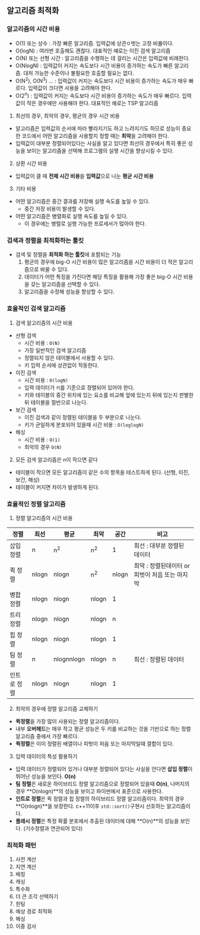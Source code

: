 ## 알고리즘 최적화
### 알고리즘의 시간 비용
- O(1) 또는 상수 : 가장 빠른 알고리즘. 입력값에 상관ㅇ벗는 고정 비룔이다.
- O(logN) : 여러번 호출해도 괜찮다. 대표적인 예로는 이진 검색 알고리즘
- O(N) 또는 선형 시간 : 알고리즘을 수행하는 데 걸리는 시간은 입력값에 비례한다.
- O(NlogN) : 입력값이 커지는 속도보다 시간 비용이 증가하는 속도가 빠른 알고리즘. 대처 가능한 수준이나 불필요한 호출할 필요는 없다.
- O(N<sup>2</sup>), O(N<sup>3</sup>) ... : 입력값이 커지는 속도보다 시간 비용이 증가하는 속도가 매우 빠르다. 입력값이 크다면 사용을 고려해야 한다.
- O(2<sup>n</sup>) : 입력값이 커지는 속도보다 시간 비용이 증가하는 속도가 매우 빠르다. 입력값이 작은 경우에만 사용해야 한다. 대표적인 예로는 TSP 알고리즘

1. 최선의 경우, 최악의 경우, 평균의 경우 시간 비용
- 알고리즘은 입력값의 순서에 따라 빨라지기도 하고 느려지기도 하므로 성능이 중요한 코드에서 어떤 알고리즘을 사용할지 정할 때는 **최악**을 고려해야 한다.
- 입력값이 대부분 정렬되어있다는 사실을 알고 있다면 최선의 경우에서 특히 좋은 성능을 보이는 알고리즘을 선택해 프로그램의 실행 시간을 향상시킬 수 있다.

2. 상환 시간 비용
- 입력값이 클 때 **전체 시간 비용**을 **입력값**으로 나눈 **평균 시간 비용**

3. 기타 비용
- 어떤 알고리즘은 중간 결과를 저장해 실행 속도를 높일 수 있다.
    - 중간 저장 비용이 발생할 수 있다.
- 어떤 알고리즘은 병렬화로 실행 속도를 높일 수 있다.
    - 이 경우에는 병렬로 실행 가능한 프로세서가 많아야 한다.

### 검색과 정렬을 최적화하는 툴킷
- 검색 및 정렬을 **최적화 하는 툴킷**에 포함되는 기능
    1. 평균의 경우에 big-O 시간 비용이 많은 알고리즘을 시간 비용이 더 적은 알고리즘으로 바꿀 수 있다.
    2. 데이터가 어떤 특징을 가진다면 해당 특징을 활용해 가장 좋은 big-O 시간 비용을 갖는 알고리즘을 선택할 수 있다.
    3. 알고리즘을 수정해 성능을 향상할 수 있다.

### 효율적인 검색 알고리즘
1. 검색 알고리즘의 시간 비용
- 선형 검색
    - 시간 비용 : `O(N)`
    - 가장 일반적인 검색 알고리즘
    - 정렬되지 않은 테이블에서 사용할 수 있다.
    - 키 입력 순서에 상관없이 작동한다.
- 이진 검색
    - 시간 비용 : `O(logN)`
    - 입력 데이터가 `키`를 기준으로 정렬되어 있어야 한다.
    - 키와 테이블의 중간 위치에 있는 요소를 비교해 앞에 있는지 뒤에 있는지 판별한 뒤 테이블을 절반으로 나눈다.
- 보간 검색
    - 이진 검색과 같이 정렬된 테이블을 두 부분으로 나눈다.
    - 키가 균일하게 분포되어 있을때 시간 비용 : `O(loglogN)`
- 해싱
    - 시간 비용 : `O(1)`
    - 최악의 경우 `O(N)`
2. 모든 검색 알고리즘은 n이 작으면 같다
- 테이블이 작으면 모든 알고리즘이 같은 수의 항목을 테스트하게 된다. (선형, 이진, 보간, 해싱)
- 테이블이 커지면 차이가 발생하게 된다.

### 효율적인 정렬 알고리즘
1. 정렬 알고리즘의 시간 비용

| 정렬        | 최선  | 평균          | 최악          | 공간  | 비고                                           |
|-------------|-------|---------------|---------------|-------|------------------------------------------------|
| 삽입 정렬   | n     | n<sup>2</sup> | n<sup>2</sup> | 1     | 최선 : 대부분 정렬된 데이터                    |
| 퀵 정렬     | nlogn | nlogn         | n<sup>2</sup> | nlogn | 최악 : 정렬된데이터 or 피벗이 처음 또는 마지막 |
| 병합 정렬   | nlogn | nlogn         | nlogn         | 1     |                                                |
| 트리 정렬   | nlogn | nlogn         | nlogn         | n     |                                                |
| 힙 정렬     | nlogn | nlogn         | nlogn         | 1     |                                                |
| 팀 정렬     | n     | nlognnlogn    | nlogn         | n     | 최선 : 정렬된 데이터                           |
| 인트로 정렬 | nlogn | nlogn         | nlogn         | 1     |                                                |

2. 최악의 경우에 정렬 알고리즘 교체하기
- **퀵정렬**을 가장 많이 사용되는 정렬 알고리즘이다.
- 내부 **오버헤드**는 매우 작고 평균 성능은 두 키를 비교하는 것을 기반으로 하는 정렬 알고리즘 중에서 가장 빠르다.
- **퀵정렬**은 이미 정렬된 배열이나 피벗이 처음 또는 마지막일때 결함이 있다.

3. 입력 데이터의 특성 활용하기
- 입력 데이터가 정렬되어 있거나 대부분 정렬되어 있다는 사실을 안다면 **삽입 정렬**이 뛰어난 성능을 보인다. **O(n)**
- **팀 정렬**은 새로운 하이브리드 정렬 알고리즘으로 정렬되어 있을때 **O(n)**, 나머지의 경우 **O(nlogn)**의 성능을 보이고 파이썬에서 표준으로 사용한다.
- **인트로 정렬**은 퀵 정렬과 힙 정렬의 하이브리드 정렬 알고리즘이다. 최악의 경우 **O(nlogn)**을 보장한다. c++11이후 `std::sort()`구현시 선호하는 알고리즘이다.
- **플래시 정렬**은 특정 확률 분포에서 추출된 데이터에 대해 **O(n)**의 성능을 보인다. (기수정렬과 연관되어 있다)

### 최적화 패턴
1. 사전 계산
2. 지연 계산
3. 배칭
4. 캐싱
5. 특수화
6. 더 큰 조각 선택하기
7. 힌팅
8. 예상 경로 최적화
9. 해싱
10. 이중 검사